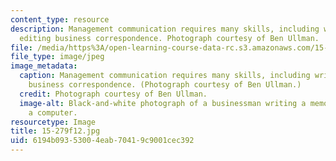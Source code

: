 ```yaml
---
content_type: resource
description: Management communication requires many skills, including writing and
  editing business correspondence. Photograph courtesy of Ben Ullman.
file: /media/https%3A/open-learning-course-data-rc.s3.amazonaws.com/15-279-management-communication-for-undergraduates-fall-2012/6194b09353004eab70419c9001cec392_15-279f12.jpg
file_type: image/jpeg
image_metadata:
  caption: Management communication requires many skills, including writing and editing
    business correspondence. (Photograph courtesy of Ben Ullman.)
  credit: Photograph courtesy of Ben Ullman.
  image-alt: Black-and-white photograph of a businessman writing a memo in front of
    a computer.
resourcetype: Image
title: 15-279f12.jpg
uid: 6194b093-5300-4eab-7041-9c9001cec392
---
```

